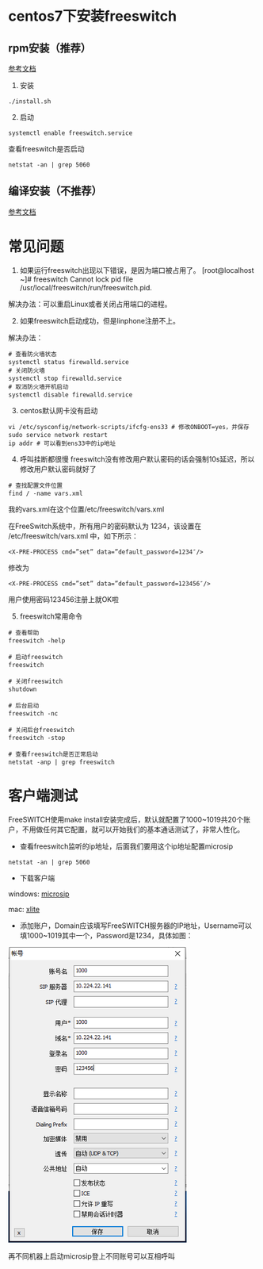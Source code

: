 # centos7下安装freeswitch

## rpm安装（推荐）
[参考文档](https://freeswitch.org/confluence/display/FREESWITCH/CentOS+7+and+RHEL+7)

1. 安装
```
./install.sh
```

2. 启动
```
systemctl enable freeswitch.service
```

查看freeswitch是否启动

```
netstat -an | grep 5060
```

## 编译安装（不推荐）
[参考文档](https://wsonh.com/article/64.html)

# 常见问题

1. 如果运行freeswitch出现以下错误，是因为端口被占用了。
[root@localhost ~]# freeswitch
Cannot lock pid file /usr/local/freeswitch/run/freeswitch.pid.

解决办法：可以重启Linux或者关闭占用端口的进程。

2. 如果freeswitch启动成功，但是linphone注册不上。

解决办法：
```
# 查看防火墙状态
systemctl status firewalld.service
# 关闭防火墙
systemctl stop firewalld.service
# 取消防火墙开机启动
systemctl disable firewalld.service
```


3. centos默认网卡没有启动
```
vi /etc/sysconfig/network-scripts/ifcfg-ens33 # 修改ONBOOT=yes，并保存
sudo service network restart
ip addr # 可以看到ens33中的ip地址
```

4. 呼叫挂断都很慢
freeswitch没有修改用户默认密码的话会强制10s延迟，所以修改用户默认密码就好了
```
# 查找配置文件位置
find / -name vars.xml
```
我的vars.xml在这个位置/etc/freeswitch/vars.xml

在FreeSwitch系统中，所有用户的密码默认为 1234，该设置在 /etc/freeswitch/vars.xml 中，如下所示：
```
<X-PRE-PROCESS cmd=”set” data=”default_password=1234″/>
```
修改为
```
<X-PRE-PROCESS cmd=”set” data=”default_password=123456″/>
```

用户使用密码123456注册上就OK啦

5. freeswitch常用命令
```
# 查看帮助
freeswitch -help

# 启动freeswitch
freeswitch

# 关闭freeswitch
shutdown

# 后台启动
freeswitch -nc

# 关闭后台freeswitch
freeswitch -stop

# 查看freeswitch是否正常启动
netstat -anp | grep freeswitch
```

# 客户端测试
FreeSWITCH使用make install安装完成后，默认就配置了1000~1019共20个账户，不用做任何其它配置，就可以开始我们的基本通话测试了，非常人性化。

- 查看freeswitch监听的ip地址，后面我们要用这个ip地址配置microsip
```
netstat -an | grep 5060
```

- 下载客户端

windows: [microsip](https://www.microsip.org/)

mac: [xlite](https://www.counterpath.com/x-lite-download/)

- 添加账户，Domain应该填写FreeSWITCH服务器的IP地址，Username可以填1000~1019其中一个，Password是1234，具体如图：

![pjsip](../doc/pjsip.png)

再不同机器上启动microsip登上不同账号可以互相呼叫


